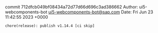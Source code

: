 commit 712dfcb049bf08434a72d77d66d696c3ad386662
Author: ui5-webcomponents-bot <ui5-webcomponents-bot@sap.com>
Date:   Fri Jun 23 11:42:55 2023 +0000

    chore(release): publish v1.14.4 [ci skip]
